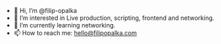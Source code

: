 - 👋 Hi, I’m @filip-opalka
- 👀 I’m interested in Live production, scripting, frontend and networking.
- 🌱 I’m currently learning networking.
- 📫 How to reach me: hello@filipopalka.com

